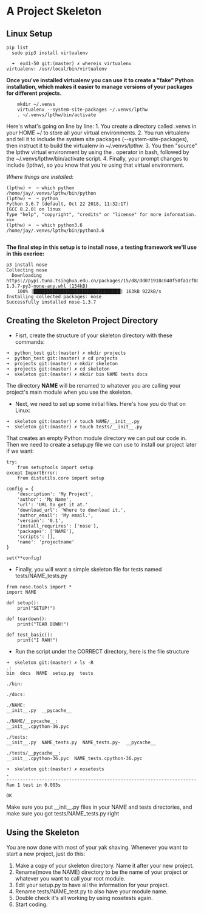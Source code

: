 # A Project Skeleton
## Linux Setup

```
pip list
  sudo pip3 install virtualenv

  ➜  ex41-50 git:(master) ✗ whereis virtualenv
virtualenv: /usr/local/bin/virtualenv
```
**Once you've installed virtualenv you can use it to create a "fake" Python installation, which makes it easier to manage versions of your packages for different projects.**
```
    mkdir ~/.venvs
    virtualenv --system-site-packages ~/.venvs/lpthw
    . ~/.venvs/lpthw/bin/activate

```
Here's what's going on line by line:
    1. You create a directory called .venvs in your HOME ~/ to store all your virtual environments.
    2. You run virtualenv and tell it to include the system site packages (--system-site-packages), then instruct it to build the virtualenv in ~/.venvs/lpthw.
    3. You then "source" the lpthw virtual environment by using the . operator in bash, followed by the ~/.venvs/lpthw/bin/activate script.
    4. Finally, your prompt changes to include (lpthw), so you know that you're using that virtual environment.

*Where things are installed:*
```
(lpthw) ➜  ~ which python
/home/jay/.venvs/lpthw/bin/python
(lpthw) ➜  ~ python
Python 3.6.7 (default, Oct 22 2018, 11:32:17)
[GCC 8.2.0] on linux
Type "help", "copyright", "credits" or "license" for more information.
>>>
(lpthw) ➜  ~ which python3.6
/home/jay/.venvs/lpthw/bin/python3.6


```
**The final step in this setup is to install nose, a testing framework we'll use in this exerice:**

```
p3 install nose
Collecting nose
  Downloading https://pypi.tuna.tsinghua.edu.cn/packages/15/d8/dd071918c040f50fa1cf80da16423af51ff8ce4a0f2399b7bf8de45ac3d9/nose-1.3.7-py3-none-any.whl (154kB)
    100% |████████████████████████████████| 163kB 922kB/s
Installing collected packages: nose
Successfully installed nose-1.3.7

```

## Creating the Skeleton Project Directory

- Fisrt, create the structure of your skeleton directory with these commands:
```
➜  python_test git:(master) ✗ mkdir projects
➜  python_test git:(master) ✗ cd projects
➜  projects git:(master) ✗ mkdir skeleton
➜  projects git:(master) ✗ cd skeleton
➜  skeleton git:(master) ✗ mkdir bin NAME tests docs
```
The directory **NAME** will be renamed to whatever you are calling your project's main module when you use the skeleton.

* Next, we need to set up some initial files. Here's how you do that on Linux:
```
➜  skeleton git:(master) ✗ touch NAME/__init__.py
➜  skeleton git:(master) ✗ touch tests/__init__.py
```
That creates an empty Python module directory we can put our code in. Then we need to create a setup.py file we can use to install our project later if we want:
```
try:
    from setuptools import setup
except ImportError:
    from distutils.core import setup

config = {
    'description': 'My Project',
    'author': 'My Name',
    'url': 'URL to get it at.'
    'download_url': 'Where to download it.',
    'author_email': 'My email.',
    'version': '0.1',
    'install_requrires': ['nose'],
    'packages': ['NAME'],
    'scripts': [],
    'name': 'projectname'
}

set(**config)
```

* Finally, you will want a simple skeleton file for tests named tests/NAME_tests.py
```
from nose.tools import *
import NAME

def setup():
    prin("SETUP!")

def teardown():
    print("TEAR DOWN!")

def test_basic():
    print("I RAN!")
```
* Run the script under the CORRECT directory, here is the file structure

```
➜  skeleton git:(master) ✗ ls -R
.:
bin  docs  NAME  setup.py  tests

./bin:

./docs:

./NAME:
__init__.py  __pycache__

./NAME/__pycache__:
__init__.cpython-36.pyc

./tests:
__init__.py  NAME_tests.py  NAME_tests.py~  __pycache__

./tests/__pycache__:
__init__.cpython-36.pyc  NAME_tests.cpython-36.pyc

➜  skeleton git:(master) ✗ nosetests
.
----------------------------------------------------------------------
Ran 1 test in 0.003s

OK

```
Make sure you put \_\_init__.py files in your NAME and tests directories, and make sure you got tests/NAME_tests.py right

## Using the Skeleton

You are now done with most of your yak shaving. Whenever you want to start a new project, just do this:
1. Make a copy of your skeleton directory. Name it after your new project.
2. Rename(move the NAME) directory to be the name of your project or whatever you want to call your root module.
3. Edit your setup.py to have all the information for your project.
4. Rename tests/NAME_test.py to also have your module name.
5. Double check it's all working by using nosetests again.
6. Start coding.




